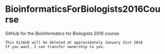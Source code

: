 # BioinformaticsForBiologists2016Course

GitHub for the Bioinformatics for Biologists 2016 course.

```
This GitHub will be deleted at approximately January 31st 2016
If you want, I can transfer ownership to you.
```
